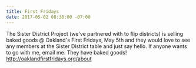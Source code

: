 ```yaml
---
title: First Fridays
date: 2017-05-02 08:36:00 -07:00
---
```


The Sister District Project (we've partnered with to flip districts) is selling baked goods @ Oakland's First Fridays, May 5th and they would love to see any members at the Sister District table and just say hello. If anyone wants to go with me, email me.  They have baked goods! http://oaklandfirstfridays.org/about

